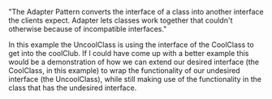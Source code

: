"The Adapter Pattern converts the interface of a class into another interface the clients expect. Adapter lets
classes work together that couldn't otherwise because of incompatible interfaces."

In this example the UncoolClass is using the interface of the CoolClass to get into the coolClub. If I could have come up with a better example this would be a demonstration of how we can extend our desired interface (the CoolClass, in this example) to wrap the functionality of our undesired interface (the UncoolClass), while still making use of the functionality in the class that has the undesired interface.
